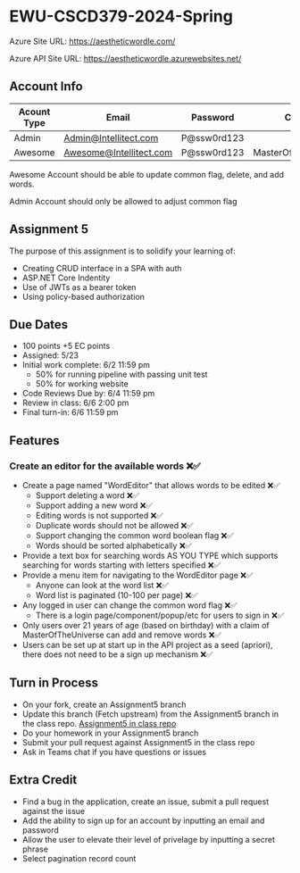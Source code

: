 # EWU-CSCD379-2024-Spring

Azure Site URL: https://aestheticwordle.com/

Azure API Site URL: https://aestheticwordle.azurewebsites.net/

## Account Info

| Acount Type | Email                   | Password    | Claims              |
| ----------- | ----------------------- | ----------- | ------------------- |
| Admin       | Admin@Intellitect.com   | P@ssw0rd123 |
| Awesome     | Awesome@Intellitect.com | P@ssw0rd123 | MasterOfTheUniverse |

Awesome Account should be able to update common flag, delete, and add words.

Admin Account should only be allowed to adjust common flag

## Assignment 5

The purpose of this assignment is to solidify your learning of:

- Creating CRUD interface in a SPA with auth
- ASP.NET Core Indentity
- Use of JWTs as a bearer token
- Using policy-based authorization

## Due Dates

- 100 points +5 EC points
- Assigned: 5/23
- Initial work complete: 6/2 11:59 pm
  - 50% for running pipeline with passing unit test
  - 50% for working website
- Code Reviews Due by: 6/4 11:59 pm
- Review in class: 6/6 2:00 pm
- Final turn-in: 6/6 11:59 pm

## Features

### Create an editor for the available words ❌✅

- Create a page named "WordEditor" that allows words to be edited ❌✅
  - Support deleting a word ❌✅
  - Support adding a new word ❌✅
  - Editing words is not supported ❌✅
  - Duplicate words should not be allowed ❌✅
  - Support changing the common word boolean flag ❌✅
  - Words should be sorted alphabetically ❌✅
- Provide a text box for searching words AS YOU TYPE which supports searching for words starting with letters specified ❌✅
- Provide a menu item for navigating to the WordEditor page ❌✅
  - Anyone can look at the word list ❌✅
  - Word list is paginated (10-100 per page) ❌✅
- Any logged in user can change the common word flag ❌✅
  - There is a login page/component/popup/etc for users to sign in ❌✅
- Only users over 21 years of age (based on birthday) with a claim of MasterOfTheUniverse can add and remove words ❌✅
- Users can be set up at start up in the API project as a seed (apriori), there does not need to be a sign up mechanism ❌✅

## Turn in Process

- On your fork, create an Assignment5 branch
- Update this branch (Fetch upstream) from the Assignment5 branch in the class repo. [Assignment5 in class repo](https://github.com/IntelliTect-Samples/EWU-CSCD379-2022-Spring/tree/Assignment5)
- Do your homework in your Assignment5 branch
- Submit your pull request against Assignment5 in the class repo
- Ask in Teams chat if you have questions or issues

## Extra Credit

- Find a bug in the application, create an issue, submit a pull request against the issue
- Add the ability to sign up for an account by inputting an email and password
- Allow the user to elevate their level of privelage by inputting a secret phrase
- Select pagination record count
